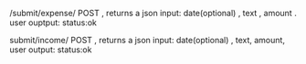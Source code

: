 /submit/expense/
POST , returns a json
input: date(optional) , text , amount . user
ouptput: status:ok

submit/income/
POST , returns a json
input: date(optional) , text, amount, user
output: status:ok